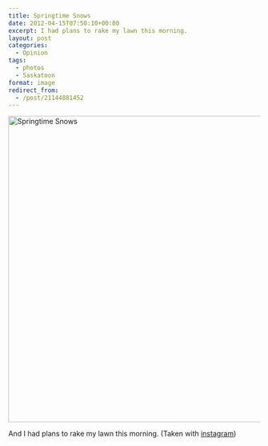 ```yaml
---
title: Springtime Snows
date: 2012-04-15T07:50:10+00:00
excerpt: I had plans to rake my lawn this morning.
layout: post
categories:
  - Opinion
tags:
  - photos
  - Saskatoon
format: image
redirect_from:
  - /post/21144881452
---
```

<img class="alignnone size-full wp-image-50" src="https://dv8b8dkxht4vb.cloudfront.net/img/tumblr_m2ix3mj0eX1qlv5s6o1_1280.jpg" alt="Springtime Snows" width="612" height="612" srcset="https://dv8b8dkxht4vb.cloudfront.net/img/tumblr_m2ix3mj0eX1qlv5s6o1_1280.jpg 612w, https://dv8b8dkxht4vb.cloudfront.net/img/tumblr_m2ix3mj0eX1qlv5s6o1_1280-150x150.jpg 150w, https://dv8b8dkxht4vb.cloudfront.net/img/tumblr_m2ix3mj0eX1qlv5s6o1_1280-300x300.jpg 300w" sizes="(max-width: 612px) 100vw, 612px" />

And I had plans to rake my lawn this morning. (Taken with [instagram](http://instagr.am))